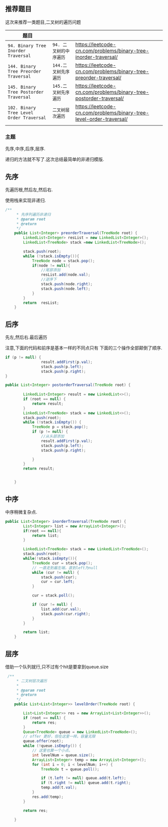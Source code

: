 ## 推荐题目



这次来推荐一类题目,二叉树的遍历问题



| 题目                                     |                        |                                                              |
| ---------------------------------------- | ---------------------- | ------------------------------------------------------------ |
| `94. Binary Tree Inorder Traversal`      | `94. 二叉树的中序遍历` | <https://leetcode-cn.com/problems/binary-tree-inorder-traversal/> |
| `144. Binary Tree Preorder Traversal`    | `144.二叉树先序遍历`   | <https://leetcode-cn.com/problems/binary-tree-preorder-traversal/> |
| `145. Binary Tree Postorder Traversal`   | `145.二叉树先序遍历`   | <https://leetcode-cn.com/problems/binary-tree-postorder-traversal/> |
| `102. Binary Tree Level Order Traversal` | `二叉树层次遍历`       | <https://leetcode-cn.com/problems/binary-tree-level-order-traversal/> |
|                                          |                        |                                                              |

### 主题 

先序,中序,后序,层序.

递归的方法就不写了.这次总结最简单的非递归模版.





## 先序

先遍历根,然后左,然后右.

使用栈来实现非递归.

```java
/**
     * 先序列遍历非递归
     * @param root
     * @return
     */
    public List<Integer> preorderTraversal(TreeNode root) {
        LinkedList<Integer> resList = new LinkedList<Integer>();
        LinkedList<TreeNode> stack =new LinkedList<TreeNode>();

        stack.push(root);
        while (!stack.isEmpty()){
            TreeNode node = stack.pop();
            if(node != null){
                //尾部添加
                resList.add(node.val);
                //逆序下
                stack.push(node.right);
                stack.push(node.left);
            }
        }
        return  resList;
    }
```



## 后序

先左,然后右.最后遍历

注意,下面的代码和前序是基本一样的不同点只有 下面的三个操作全部颠倒了顺序.

```java
if (p != null) {
                result.addFirst(p.val);
                stack.push(p.left);
                stack.push(p.right);
}
```



```java
public List<Integer> postorderTraversal(TreeNode root) {
        
        LinkedList<Integer> result = new LinkedList<>();
        if (root == null) {
            return result;
        }
        LinkedList<TreeNode> stack = new LinkedList<>();
        stack.push(root);
        while (!stack.isEmpty()) {
            TreeNode p = stack.pop();
            if (p != null) {
                //从头部添加
                result.addFirst(p.val);
                stack.push(p.left);
                stack.push(p.right);

            }
        }
        return result;


    }
```



## 中序

中序稍微复杂点.

```java
public List<Integer> inorderTraversal(TreeNode root) {
        List<Integer> list = new ArrayList<Integer>();
        if(root == null){
            return list;
        }

        LinkedList<TreeNode> stack = new LinkedList<TreeNode>();
        stack.push(root);
        while(!stack.isEmpty()){
            TreeNode cur = stack.pop();
            // 一直走到最左端，直到left为null
            while (cur != null) {
                stack.push(cur);
                cur = cur.left;
            }

            cur = stack.poll();

            if (cur != null) {
                list.add(cur.val);
                stack.push(cur.right);
            }
        }

        return list;
    }
```



## 层序

借助一个队列就行,只不过有个hit是要拿到queue.size

```java
 /**
     * 二叉树层次遍历
     *
     * @param root
     * @return
     */
    public List<List<Integer>> levelOrder(TreeNode root) {

        List<List<Integer>> res = new ArrayList<List<Integer>>();
        if (root == null) {
            return res;
        }
        Queue<TreeNode> queue = new LinkedList<TreeNode>();
        // offer 更好，但在这里一样。容量无限
        queue.offer(root);
        while (!queue.isEmpty()) {
            // 这里也算一个小点。
            int levelNum = queue.size();
            ArrayList<Integer> temp = new ArrayList<Integer>();
            for (int i = 0; i < levelNum; i++) {
                TreeNode t = queue.poll();

                if (t.left != null) queue.add(t.left);
                if (t.right != null) queue.add(t.right);
                temp.add(t.val);
            }
            res.add(temp);
        }

        return res;

    }
```








